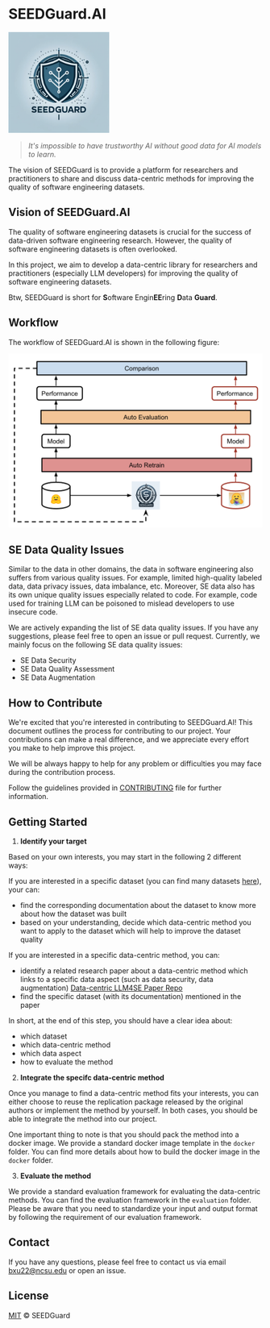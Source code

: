 # SEEDGuard.AI

<img src="./imgs/icon.png" alt="drawing" width="200"/>

> _It's impossible to have trustworthy AI without good data for AI models to learn._

The vision of SEEDGuard is to provide a platform for researchers and practitioners to share and discuss data-centric methods for improving the quality of software engineering datasets.

## Vision of SEEDGuard.AI

The quality of software engineering datasets is crucial for the success of data-driven software engineering research. However, the quality of software engineering datasets is often overlooked.

In this project, we aim to develop a data-centric library for researchers and practitioners (especially LLM developers) for improving the quality of software engineering datasets.

Btw, SEEDGuard is short for **S**oftware Engin**EE**ring **D**ata **Guard**.

## Workflow

The workflow of SEEDGuard.AI is shown in the following figure:

![SEEDGuard Workflow](./imgs/workflow.png)

## SE Data Quality Issues

Similar to the data in other domains, the data in software engineering also suffers from various quality issues. For example, limited high-quality labeled data, data privacy issues, data imbalance, etc. Moreover, SE data also has its own unique quality issues especially related to code. For example, code used for training LLM can be poisoned to mislead developers to use insecure code.

We are actively expanding the list of SE data quality issues. If you have any suggestions, please feel free to open an issue or pull request. Currently, we mainly focus on the following SE data quality issues:

- SE Data Security
- SE Data Quality Assessment
- SE Data Augmentation

## How to Contribute

We're excited that you're interested in contributing to SEEDGuard.AI! This document outlines the process for contributing to our project. Your contributions can make a real difference, and we appreciate every effort you make to help improve this project.

We will be always happy to help for any problem or difficulties you may face during the contribution process.

Follow the guidelines provided in [CONTRIBUTING](https://github.com/SEEDGuard/seedguard.github.io/CONTRIBUTING.md) file for further information.

## Getting Started

1. **Identify your target**

Based on your own interests, you may start in the following 2 different ways:

If you are interested in a specific dataset (you can find many datasets [here](https://huggingface.co/datasets?language=language:code&sort=trending)), your can:

- find the corresponding documentation about the dataset to know more about how the dataset was built
- based on your understanding, decide which data-centric method you want to apply to the dataset which will help to improve the dataset quality

If you are interested in a specific data-centric method, you can:

- identify a related research paper about a data-centric method which links to a specific data aspect (such as data security, data augmentation) [Data-centric LLM4SE Paper Repo](https://github.com/SEEDGuard/Awesome-Data-centric-LLM4SE-Papers)
- find the specific dataset (with its documentation) mentioned in the paper

In short, at the end of this step, you should have a clear idea about:

- which dataset
- which data-centric method
- which data aspect
- how to evaluate the method

2. **Integrate the specifc data-centric method**

Once you manage to find a data-centric method fits your interests, you can either choose to reuse the replication package released by the original authors or implement the method by yourself. In both cases, you should be able to integrate the method into our project.

One important thing to note is that you should pack the method into a docker image. We provide a standard docker image template in the `docker` folder. You can find more details about how to build the docker image in the `docker` folder.

3. **Evaluate the method**

We provide a standard evaluation framework for evaluating the data-centric methods. You can find the evaluation framework in the `evaluation` folder. Please be aware that you need to standardize your input and output format by following the requirement of our evaluation framework.

## Contact

If you have any questions, please feel free to contact us via email [bxu22@ncsu.edu](bxu22@ncsu.edu) or open an issue.

## License

[MIT](LICENSE) © SEEDGuard
